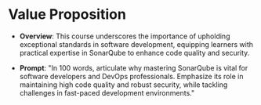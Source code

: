 # Value Proposition

- **Overview**: This course underscores the importance of upholding exceptional standards in software development, equipping learners with practical expertise in SonarQube to enhance code quality and security.

- **Prompt**: "In 100 words, articulate why mastering SonarQube is vital for software developers and DevOps professionals. Emphasize its role in maintaining high code quality and robust security, while tackling challenges in fast-paced development environments."